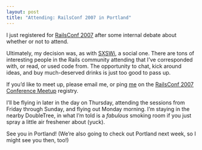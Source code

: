 ```yaml
---
layout: post
title: "Attending: RailsConf 2007 in Portland"
---
```





I just registered for [RailsConf 2007](http://conferences.oreillynet.com/rails/) after some internal debate about whether or not to attend.

Ultimately, my decision was, as with [SXSWi](http://2007.sxsw.com/interactive/), a social one. There are tons of interesting people in the Rails community attending that I’ve corresponded with, or read, or used code from. The opportunity to chat, kick around ideas, and buy much-deserved drinks is just too good to pass up.

If you’d like to meet up, please email me, or ping [me](http://railsconf2007.conferencemeetup.com/p/143-alex-payne) on the [RailsConf 2007 Conference Meetup](http://railsconf2007.conferencemeetup.com) registry.

I’ll be flying in later in the day on Thursday, attending the sessions from Friday through Sunday, and flying out Monday morning. I’m staying in the nearby DoubleTree, in what I’m told is a *fabulous* smoking room if you just spray a little air freshener about (yuck).

See you in Portland! (We’re also going to check out Portland next week, so I might see you then, too!)
